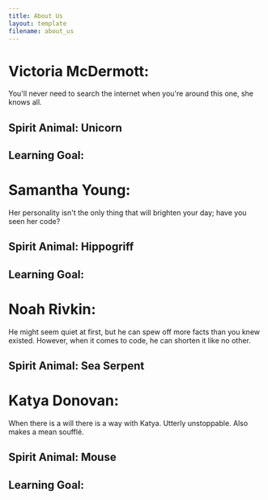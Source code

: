 ```yaml
---
title: About Us
layout: template
filename: about_us
--- 
```


# Victoria McDermott:
You'll never need to search the internet when you're around this one, she knows all. 
## Spirit Animal: Unicorn
## Learning Goal:
  
# Samantha Young: 
Her personality isn't the only thing that will brighten your day; have you seen her code?
## Spirit Animal: Hippogriff
## Learning Goal: 
  
# Noah Rivkin: 
He might seem quiet at first, but he can spew off more facts than you knew existed. However, when it comes to code, he can 
 shorten it like no other.
## Spirit Animal: Sea Serpent
 
# Katya Donovan: 
When there is a will there is a way with Katya. Utterly unstoppable. Also makes a mean soufflé.
## Spirit Animal: Mouse
## Learning Goal:
